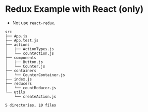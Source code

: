 # Redux Example with React (only)

- Not use `react-redux`.

```
src
├── App.js
├── App.test.js
├── actions
│   ├── ActionTypes.js
│   └── countAction.js
├── components
│   ├── Button.js
│   └── Counter.js
├── containers
│   └── CounterContainer.js
├── index.js
├── reducers
│   └── countReducer.js
└── utils
    └── createAction.js

5 directories, 10 files
```
